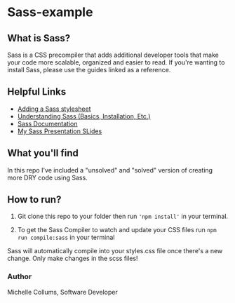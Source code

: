 # Sass-example

## What is Sass?
Sass is a CSS precompiler that adds additional developer tools that make your code more scalable, organized and easier to read. If you're wanting to install Sass, please use the guides linked as a reference.

## Helpful Links
* [Adding a Sass stylesheet](https://create-react-app.dev/docs/adding-a-sass-stylesheet/)
* [Understanding Sass (Basics, Installation, Etc.)](https://blog.bitsrc.io/the-complete-beginners-guide-to-sass-ee8d5278f4c)
* [Sass Documentation](https://sass-lang.com/guide)
* [My Sass Presentation SLides](https://docs.google.com/presentation/d/1Tdg91aZk_g86TEbs3uUwkQ11LeQ2j_dSyO_tJYSrcLc/edit?usp=sharing)

## What you'll find
In this repo I've included a "unsolved" and "solved" version of creating more DRY code using Sass. 

## How to run?
1. Git clone this repo to your folder then run ```'npm install'``` in your terminal.

2. To get the Sass Compiler to watch and update your CSS files
run ```npm run compile:sass``` in your terminal

Sass will automatically compile into your styles.css file once there's a new change. Only make changes in the scss files!

### Author
Michelle Collums, Software Developer


